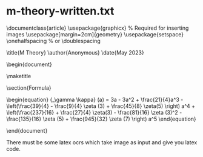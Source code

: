 
# m-theory-written.txt
\documentclass{article}
\usepackage{graphicx} % Required for inserting images
\usepackage[margin=2cm]{geometry}
\usepackage{setspace}
\onehalfspacing % or \doublespacing

\title{M Theory}
\author{Anonymous}
\date{May 2023}

\begin{document}

\maketitle

\section{Formula}

\begin{equation}
{_\gamma \kappa} (a) = 3a - 3a^2 + \frac{21}{4}a^3 - \left(\frac{39}{4} - \frac{9}{4} \zeta (3) + \frac{45}{8} \zeta(5) \right) a^4 + \left(\frac{237}{16} + \frac{27}{4} \zeta(3) - \frac{81}{16} \zeta (3)^2 - \frac{135}{16} \zeta (5) + \frac{945}{32} \zeta (7) \right) a^5
\end{equation}

\end{document}

There must be some latex ocrs which take image as input and give you latex code.
